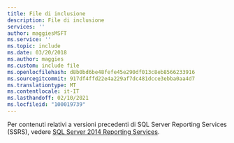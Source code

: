 ```yaml
---
title: File di inclusione
description: File di inclusione
services: ''
author: maggiesMSFT
ms.service: ''
ms.topic: include
ms.date: 03/20/2018
ms.author: maggies
ms.custom: include file
ms.openlocfilehash: d8b0bd6be48fefe45e290df013c8eb8566233916
ms.sourcegitcommit: 917df4ffd22e4a229af7dc481dcce3ebba0aa4d7
ms.translationtype: MT
ms.contentlocale: it-IT
ms.lasthandoff: 02/10/2021
ms.locfileid: "100019739"
---
```

Per contenuti relativi a versioni precedenti di SQL Server Reporting Services (SSRS), vedere [SQL Server 2014 Reporting Services](../reporting-services/create-deploy-and-manage-mobile-and-paginated-reports.md).